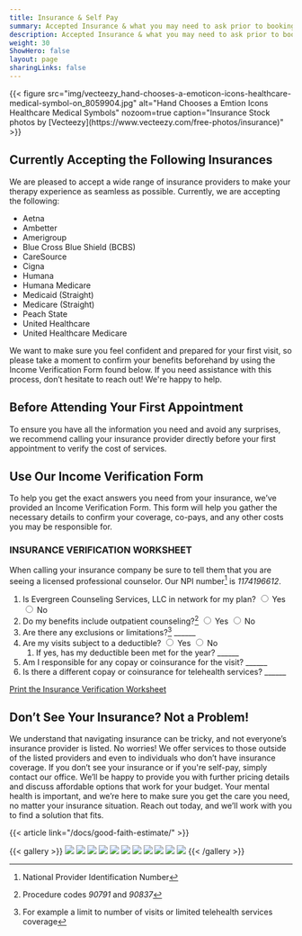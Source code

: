 ```yaml
---
title: Insurance & Self Pay
summary: Accepted Insurance & what you may need to ask prior to booking your first appointment
description: Accepted Insurance & what you may need to ask prior to booking your first appointment
weight: 30
ShowHero: false
layout: page
sharingLinks: false
---
```

<div class="hide-on-print">
{{< figure
    src="img/vecteezy_hand-chooses-a-emoticon-icons-healthcare-medical-symbol-on_8059904.jpg"
    alt="Hand Chooses a Emtion Icons Healthcare Medical Symbols"
    nozoom=true
    caption="Insurance Stock photos by [Vecteezy](https://www.vecteezy.com/free-photos/insurance)"
    >}}

## Currently Accepting the Following Insurances

We are pleased to accept a wide range of insurance providers to make your therapy experience as seamless as possible. Currently, we are accepting the following:

- Aetna
- Ambetter
- Amerigroup
- Blue Cross Blue Shield (BCBS)
- CareSource
- Cigna
- Humana
- Humana Medicare
- Medicaid (Straight)
- Medicare (Straight)
- Peach State
- United Healthcare
- United Healthcare Medicare

We want to make sure you feel confident and prepared for your first visit, so please take a moment to confirm your benefits beforehand by using the Income Verification Form found below. If you need assistance with this process, don’t hesitate to reach out! We're happy to help.

## Before Attending Your First Appointment

To ensure you have all the information you need and avoid any surprises, we recommend calling your insurance provider directly before your first appointment to verify the cost of services.

## Use Our Income Verification Form

To help you get the exact answers you need from your insurance, we’ve provided an Income Verification Form. This form will help you gather the necessary details to confirm your coverage, co-pays, and any other costs you may be responsible for.

</div>
<div class="print">

### INSURANCE VERIFICATION WORKSHEET

When calling your insurance company be sure to tell them that you are seeing a licensed professional counselor.
Our NPI number[^1] is *1174196612*.

1. Is Evergreen Counseling Services, LLC in network for my plan? <input type="radio" Name="In-Plan-No" value="Yes" id="In-Plan"> <label for="In-Plan">Yes</label> <input type="radio" Name="In-Plan-No" value="No" id="In-Plan"> <label for="No">No</label>
2. Do my benefits include outpatient counseling?[^2] <input type="radio" Name="In-Plan-No" value="Yes" id="In-Plan"> <label for="In-Plan">Yes</label> <input type="radio" Name="In-Plan-No" value="No" id="In-Plan"> <label for="No">No</label>
3. Are there any exclusions or limitations?[^3] ______
4. Are my visits subject to a deductible? <input type="radio" Name="In-Plan-No" value="Yes" id="In-Plan"> <label for="In-Plan">Yes</label> <input type="radio" Name="In-Plan-No" value="No" id="In-Plan"> <label for="No">No</label>
   1. If yes, has my deductible been met for the year? ______
5. Am I responsible for any copay or coinsurance for the visit? ______
6. Is there a different copay or coinsurance for telehealth services? ______

[^1]: National Provider Identification Number
[^2]: Procedure codes *90791* and *90837*
[^3]: For example a limit to number of visits or limited telehealth services coverage
</div>
<div class="hide-on-print">

[Print the Insurance Verification Worksheet](javascript:if(window.print)window.print())

## Don’t See Your Insurance? Not a Problem!

We understand that navigating insurance can be tricky, and not everyone’s insurance provider is listed. No worries! We offer services to those outside of the listed providers and even to individuals who don’t have insurance coverage.
If you don’t see your insurance or if you're self-pay, simply contact our office. We’ll be happy to provide you with further pricing details and discuss affordable options that work for your budget.
Your mental health is important, and we’re here to make sure you get the care you need, no matter your insurance situation. Reach out today, and we’ll work with you to find a solution that fits.

{{< article link="/docs/good-faith-estimate/" >}}

</div>


<!-- Insurance Logos Gallery -->
{{< gallery >}}
  <img src="/gallery/Aetna-Logo.png" class="grid-w50 md:grid-w33 xl:grid-w25" />
  <img src="/gallery/Ambetter.webp" class="grid-w50 md:grid-w33 xl:grid-w25" />
  <img src="/gallery/amerigroup.jpeg" class="grid-w50 md:grid-w33 xl:grid-w25" />
  <img src="/gallery/BCBS.jpg" class="grid-w50 md:grid-w33 xl:grid-w25" />
  <img src="/gallery/caresource-logo.svg" class="grid-w50 md:grid-w33 xl:grid-w25" />
  <img src="/gallery/Cigna.png" class="grid-w50 md:grid-w33 xl:grid-w25" />
  <img src="/gallery/GA_MCD_logo_web.png" class="grid-w50 md:grid-w33 xl:grid-w25" />
  <img src="/gallery/Humana-Logo.png" class="grid-w50 md:grid-w33 xl:grid-w25" />
  <img src="/gallery/Medicaid.webp" class="grid-w50 md:grid-w33 xl:grid-w25" />
  <img src="/gallery/Medicare.png" class="grid-w50 md:grid-w33 xl:grid-w25" />
  <img src="/gallery/UnitedHealthcare.png" class="grid-w50 md:grid-w33 xl:grid-w25" />
{{< /gallery >}}
